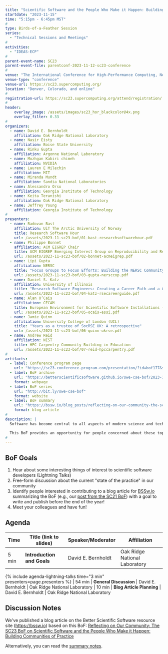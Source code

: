 ```yaml
---
title: "Scientific Software and the People Who Make it Happen: Building Communities of Practice"
startdate: "2023-11-15"
time: "5:15pm - 6:45pm MST"
#
type: Birds-of-a-Feather Session 
series: 
  - "Technical Sessions and Meetings"
#
activities:
  - "IDEAS-ECP"
#
parent-event-name: SC23
parent-event-file: parentconf-2023-11-12-sc23-conference
#
venue: "The International Conference for High-Performance Computing, Networking, Storage, and Analysis (SC23)"
venue-type: "conference"
venue-url: https://sc23.supercomputing.org/
location: "Denver, Colorado, and online"
#
registration-url: https://sc23.supercomputing.org/attend/registration/
#
header:
    overlay_image: /assets/images/sc23_hor_blackcolor@4x.png
    overlay_filter: 0.33
#
organizers:
  - name: David E. Bernholdt	
    affiliation: Oak Ridge National Laboratory
  - name: Nasir Eisty	
    affiliation: Boise State University
  - name: Rinku Gupta	
    affiliation: Argonne National Laboratory
  - name: Mozhgan Kabiri chimeh	
    affiliation: NVIDIA
  - name: Lauren E Milechin	
    affiliation: MIT
  - name: Miranda Mundt	
    affiliation: Sandia National Laboratories
  - name: Alessandro Orso	
    affiliation: Georgia Institute of Technology
  - name: Keita Teranishi	
    affiliation: Oak Ridge National Laboratory
  - name: Jeffrey Young	
    affiliation: Georgia Institute of Technology
#
presenters:
  - name: Radovan Bast	
    affiliation: UiT The Arctic University of Norway
    title: Research Software Hour
    url: /assets/2023-11-sc23-bof/01-bast-researchsoftwarehour.pdf
  - name: Philippe Bonnet	
    affiliation: ACM EIGREP Chair
    title: ACM EIGREP Emerging Interest Group on Reproducibility and Replicability
    url: /assets/2023-11-sc23-bof/02-bonnet-acmeigrep.pdf
  - name: Lipi Gupta	
    affiliation: NERSC
    title: "Focus Groups to Focus Efforts: Building the NERSC Community of Practice"
    url: /assets/2023-11-sc23-bof/03-gupta-nersccop.pdf
  - name: Daniel S. Katz	
    affiliation: University of Illinois
    title: "Research Software Engineers: Creating a Career Path—and a Career"
    url: /assets/2023-11-sc23-bof/04-katz-rsecareerguide.pdf
  - name: Alan O’Cais	
    affiliation: CECAM
    title: European Environment for Scientific Software Installations (EESSI)
    url: /assets/2023-11-sc23-bof/05-ocais-essi.pdf
  - name: Jamie Quinn	
    affiliation: University College of London (UCL)
    title: "Years as a trustee of SocRSE UK: A retrospective"
    url: /assets/2023-11-sc23-bof/06-quinn-ukrse.pdf
  - name: Andrew Reid	
    affiliation: NIST
    title: HPC Carpentry Community Building in Education
    url: /assets/2023-11-sc23-bof/07-reid-hpccarpentry.pdf
#
artifacts:
  - label: Conference program page
    url: "https://sc23.conference-program.com/presentation/?id=bof177&sess=sess375"
  - label: BoF archive
    url: "https://betterscientificsoftware.github.io/swe-cse-bof/2023-11-sc23-bof"
    format: webpage
  - label: BoF series
    url: "http://bit.ly/swe-cse-bof"
    format: website
  - label: BoF summary
    url: "https://bssw.io/blog_posts/reflecting-on-our-community-the-sc23-bof-on-scientific-software-and-the-people-who-make-it-happen-building-communities-of-practice"
    format: blog article
#
description: |
  Software has become central to all aspects of modern science and technology. Especially in high-performance computing (HPC) and computational science and engineering (CSE), it is becoming ever-larger and more complex while computer platforms evolve and become more diverse. Simultaneously, the teams behind the software are becoming larger, more technically diverse, and more geographically distributed.

  This BoF provides an opportunity for people concerned about these topics to share existing experiences and activities, discuss how we can improve on them, and share the results. Presentations and discussion notes will be made available at the BoF series website, <http://bit.ly/swe-cse-bof>.
#
---
```

## BoF Goals

1. Hear about some interesting things of interest to scientific software developers (Lightning Talks)
2. Free-form discussion about the current "state of the practice" in our community
3. Identify people interested in contributing to a blog article for [BSSw.io](https://bssw.io) summarizing the BoF (e.g., our [post from the SC21 BoF](https://bssw.io/blog_posts/reflecting-on-our-community-the-sc21-bof-on-software-engineering-and-reuse-in-modeling-simulation-and-data-analytics-for-science-and-engineering)) with a goal to write and publish before the end of the year!
4. Meet your colleagues and have fun!

## Agenda

| Time | Title (link to slides) | Speaker/Moderator | Affiliation
| -----|------------------------|-------------------|------------
| 5 min | **Introduction and Goals** | David E. Bernholdt | Oak Ridge National Laboratory
{% include agenda-lightning-talks time="3 min" presenters=page.presenters %}
| 54 min | **General Discussion** | David E. Bernholdt | Oak Ridge National Laboratory
| 10 min | **Blog Article Planning** | David E. Bernholdt | Oak Ridge National Laboratory

## Discussion Notes

We've published a blog article on the Better Scientific Software resource site (<https://bssw.io>) based on this BoF: [Reflecting on Our Community: The SC23 BoF on Scientific Software and the People Who Make it Happen: Building Communities of Practice](https://bssw.io/blog_posts/reflecting-on-our-community-the-sc23-bof-on-scientific-software-and-the-people-who-make-it-happen-building-communities-of-practice)

Alternatively, you can read the [summary notes](bof-notes).